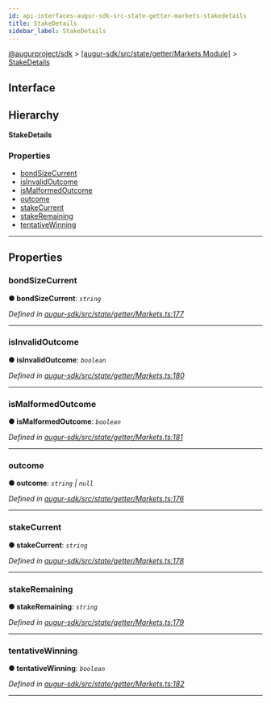 ```yaml
---
id: api-interfaces-augur-sdk-src-state-getter-markets-stakedetails
title: StakeDetails
sidebar_label: StakeDetails
---
```


[@augurproject/sdk](api-readme.md) > [[augur-sdk/src/state/getter/Markets Module]](api-modules-augur-sdk-src-state-getter-markets-module.md) > [StakeDetails](api-interfaces-augur-sdk-src-state-getter-markets-stakedetails.md)

## Interface

## Hierarchy

**StakeDetails**

### Properties

* [bondSizeCurrent](api-interfaces-augur-sdk-src-state-getter-markets-stakedetails.md#bondsizecurrent)
* [isInvalidOutcome](api-interfaces-augur-sdk-src-state-getter-markets-stakedetails.md#isinvalidoutcome)
* [isMalformedOutcome](api-interfaces-augur-sdk-src-state-getter-markets-stakedetails.md#ismalformedoutcome)
* [outcome](api-interfaces-augur-sdk-src-state-getter-markets-stakedetails.md#outcome)
* [stakeCurrent](api-interfaces-augur-sdk-src-state-getter-markets-stakedetails.md#stakecurrent)
* [stakeRemaining](api-interfaces-augur-sdk-src-state-getter-markets-stakedetails.md#stakeremaining)
* [tentativeWinning](api-interfaces-augur-sdk-src-state-getter-markets-stakedetails.md#tentativewinning)

---

## Properties

<a id="bondsizecurrent"></a>

###  bondSizeCurrent

**● bondSizeCurrent**: *`string`*

*Defined in [augur-sdk/src/state/getter/Markets.ts:177](https://github.com/AugurProject/augur/blob/3727cd4ec9/packages/augur-sdk/src/state/getter/Markets.ts#L177)*

___
<a id="isinvalidoutcome"></a>

###  isInvalidOutcome

**● isInvalidOutcome**: *`boolean`*

*Defined in [augur-sdk/src/state/getter/Markets.ts:180](https://github.com/AugurProject/augur/blob/3727cd4ec9/packages/augur-sdk/src/state/getter/Markets.ts#L180)*

___
<a id="ismalformedoutcome"></a>

###  isMalformedOutcome

**● isMalformedOutcome**: *`boolean`*

*Defined in [augur-sdk/src/state/getter/Markets.ts:181](https://github.com/AugurProject/augur/blob/3727cd4ec9/packages/augur-sdk/src/state/getter/Markets.ts#L181)*

___
<a id="outcome"></a>

###  outcome

**● outcome**: *`string` \| `null`*

*Defined in [augur-sdk/src/state/getter/Markets.ts:176](https://github.com/AugurProject/augur/blob/3727cd4ec9/packages/augur-sdk/src/state/getter/Markets.ts#L176)*

___
<a id="stakecurrent"></a>

###  stakeCurrent

**● stakeCurrent**: *`string`*

*Defined in [augur-sdk/src/state/getter/Markets.ts:178](https://github.com/AugurProject/augur/blob/3727cd4ec9/packages/augur-sdk/src/state/getter/Markets.ts#L178)*

___
<a id="stakeremaining"></a>

###  stakeRemaining

**● stakeRemaining**: *`string`*

*Defined in [augur-sdk/src/state/getter/Markets.ts:179](https://github.com/AugurProject/augur/blob/3727cd4ec9/packages/augur-sdk/src/state/getter/Markets.ts#L179)*

___
<a id="tentativewinning"></a>

###  tentativeWinning

**● tentativeWinning**: *`boolean`*

*Defined in [augur-sdk/src/state/getter/Markets.ts:182](https://github.com/AugurProject/augur/blob/3727cd4ec9/packages/augur-sdk/src/state/getter/Markets.ts#L182)*

___

